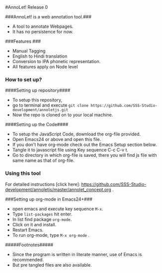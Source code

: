 #AnnoLet! Release 0

###AnnoLet! is a web annotation tool.###
* A tool to annotate Webpages.
* It has no persistence for now.

###Features ###
* Manual Tagging
* English to Hindi translation
* Conversion to IPA phonetic representation.
* All features apply on Node level

### How to set up? ###
####Setting up repository####
* To setup this repository, 
* go to terminal and execute `git clone https://github.com/SSS-Studio-development/annoletjs.git`
* Now the repo is cloned on to your local machine.

####Setting up the Code####
* To setup the JavaScript Code, download the org-file provided.
* Open Emacs24 or above and open this file.
* If you don't have org-mode check out the Emacs Setup section below.
* Tangle it to javascript file using Key sequence C-c C-v t.
* Go to directory in which org-file is saved, there you will find js file with same name as that of org-file.

### Using this tool ###
For detailed instructions [click here]: https://github.com/SSS-Studio-development/annoletjs/master/annolet_concept.org .

###Setting up org-mode in Emacs24+###
* open emacs and execute key sequence `M-x`.
* Type `list-packages` hit enter.
* In list find package `org-mode`.
* Click on it and install.
* Restart Emacs.
* To run org-mode, type `M-x org-mode` .

#####Footnotes#####
* Since the program is written in literate manner, use of Emacs is recommended.
* But pre tangled files are also available.
